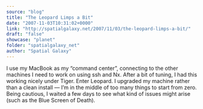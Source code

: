 ```yaml
---
source: "blog"
title: "The Leopard Limps a Bit"
date: "2007-11-03T10:31:02+0000"
link: "http://spatialgalaxy.net/2007/11/03/the-leopard-limps-a-bit/"
draft: "false"
showcase: "planet"
folder: "spatialgalaxy_net"
author: "Spatial Galaxy"
---
```


I use my MacBook as my &ldquo;command center&rdquo;, connecting to the other machines I need to work on using ssh and Nx. After a bit of tuning, I had this working nicely under Tiger.
Enter Leopard. I upgraded my machine rather than a clean install &mdash; I&rsquo;m in the middle of too many things to start from zero. Being cautious, I waited a few days to see what kind of issues might arise (such as the Blue Screen of Death).

